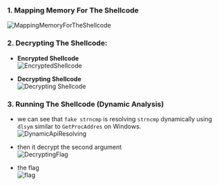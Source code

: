 ### 1. Mapping Memory For The Shellcode

![MappingMemoryForTheShellcode](https://github.com/0xPrimo/HackTheBox-Challenges/assets/93877982/07e7d162-79ef-43b9-aa8d-c7608d0e399e)

### 2. Decrypting The Shellcode:
- **Encrypted Shellcode**  
![EncryptedShellcode](https://github.com/0xPrimo/HackTheBox-Challenges/assets/93877982/ad5f8079-4af5-486d-8f01-d53d3a8f26f4)  


- **Decrypting Shellcode**  
![Decrypting Shellcode](https://github.com/0xPrimo/HackTheBox-Challenges/assets/93877982/a9c8a5d9-e959-4b87-8f11-47995c3a0872)  

### 3. Running The Shellcode (Dynamic Analysis)
- we can see that `fake strncmp` is resolving `strncmp` dynamically using `dlsym` similar to `GetProcAddres` on Windows.  
![DynamicApiResolving](https://github.com/0xPrimo/HackTheBox-Challenges/assets/93877982/fbf83ce2-74c1-4981-b525-c54080fdcddd)  

- then it decrypt the second argument  
![DecryptingFlag](https://github.com/0xPrimo/HackTheBox-Challenges/assets/93877982/5a498598-e126-4489-9525-aa1e6aa5743f)  
- the flag  
![flag](https://github.com/0xPrimo/HackTheBox-Challenges/assets/93877982/7b538bf9-dc00-41ba-bd27-4b143d786617)  

